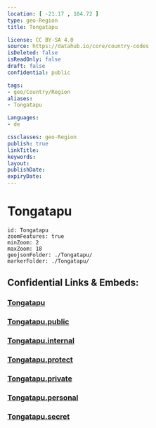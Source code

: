 ```yaml
---
location: [ -21.17 , 184.72 ] 
type: geo-Region
title: Tongatapu

license: CC BY-SA 4.0
source: https://datahub.io/core/country-codes
isDeleted: false
isReadOnly: false
draft: false
confidential: public

tags:
- geo/Country/Region
aliases:
- Tongatapu

Languages:
- de

cssclasses: geo-Region
publish: true
linkTitle: 
keywords: 
layout: 
publishDate: 
expiryDate: 
---
```


# Tongatapu

```leaflet
id: Tongatapu
zoomFeatures: true 
minZoom: 2 
maxZoom: 18
geojsonFolder: ./Tongatapu/
markerFolder: ./Tongatapu/
```


## Confidential Links & Embeds: 

### [Tongatapu](/_Standards/Earth/Continent/Oceania/Polynesia/Tonga/Divisions~Tonga/Tongatapu.md) 

### [Tongatapu.public](/_public/Earth/Continent/Oceania/Polynesia/Tonga/Divisions~Tonga/Tongatapu.public.md) 

### [Tongatapu.internal](/_internal/Earth/Continent/Oceania/Polynesia/Tonga/Divisions~Tonga/Tongatapu.internal.md) 

### [Tongatapu.protect](/_protect/Earth/Continent/Oceania/Polynesia/Tonga/Divisions~Tonga/Tongatapu.protect.md) 

### [Tongatapu.private](/_private/Earth/Continent/Oceania/Polynesia/Tonga/Divisions~Tonga/Tongatapu.private.md) 

### [Tongatapu.personal](/_personal/Earth/Continent/Oceania/Polynesia/Tonga/Divisions~Tonga/Tongatapu.personal.md) 

### [Tongatapu.secret](/_secret/Earth/Continent/Oceania/Polynesia/Tonga/Divisions~Tonga/Tongatapu.secret.md)

